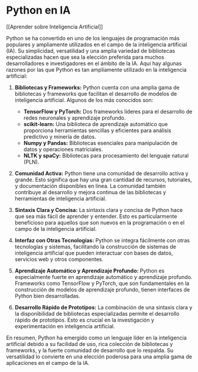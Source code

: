 # Python en IA

[[Aprender sobre Inteligencia Artificial]]

Python se ha convertido en uno de los lenguajes de programación más populares y ampliamente utilizados en el campo de la inteligencia artificial (IA). Su simplicidad, versatilidad y una amplia variedad de bibliotecas especializadas hacen que sea la elección preferida para muchos desarrolladores e investigadores en el ámbito de la IA. Aquí hay algunas razones por las que Python es tan ampliamente utilizado en la inteligencia artificial:

1. **Bibliotecas y Frameworks:** Python cuenta con una amplia gama de bibliotecas y frameworks que facilitan el desarrollo de modelos de inteligencia artificial. Algunos de los más conocidos son:
   - **TensorFlow y PyTorch:** Dos frameworks líderes para el desarrollo de redes neuronales y aprendizaje profundo.
   - **scikit-learn:** Una biblioteca de aprendizaje automático que proporciona herramientas sencillas y eficientes para análisis predictivo y minería de datos.
   - **Numpy y Pandas:** Bibliotecas esenciales para manipulación de datos y operaciones matriciales.
   - **NLTK y spaCy:** Bibliotecas para procesamiento del lenguaje natural (PLN).

2. **Comunidad Activa:** Python tiene una comunidad de desarrollo activa y grande. Esto significa que hay una gran cantidad de recursos, tutoriales, y documentación disponibles en línea. La comunidad también contribuye al desarrollo y mejora continua de las bibliotecas y herramientas de inteligencia artificial.

3. **Sintaxis Clara y Concisa:** La sintaxis clara y concisa de Python hace que sea más fácil de aprender y entender. Esto es particularmente beneficioso para aquellos que son nuevos en la programación o en el campo de la inteligencia artificial.

4. **Interfaz con Otras Tecnologías:** Python se integra fácilmente con otras tecnologías y sistemas, facilitando la construcción de sistemas de inteligencia artificial que pueden interactuar con bases de datos, servicios web y otros componentes.

5. **Aprendizaje Automático y Aprendizaje Profundo:** Python es especialmente fuerte en aprendizaje automático y aprendizaje profundo. Frameworks como TensorFlow y PyTorch, que son fundamentales en la construcción de modelos de aprendizaje profundo, tienen interfaces de Python bien desarrolladas.

6. **Desarrollo Rápido de Prototipos:** La combinación de una sintaxis clara y la disponibilidad de bibliotecas especializadas permite el desarrollo rápido de prototipos. Esto es crucial en la investigación y experimentación en inteligencia artificial.

En resumen, Python ha emergido como un lenguaje líder en la inteligencia artificial debido a su facilidad de uso, rica colección de bibliotecas y frameworks, y la fuerte comunidad de desarrollo que lo respalda. Su versatilidad lo convierte en una elección poderosa para una amplia gama de aplicaciones en el campo de la IA.